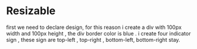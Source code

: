 # Resizable

first we need to declare design, for this reason i create a div with 100px width and 100px height , the div border color is blue . i create four indicator sign , these sign are top-left , top-right , bottom-left, bottom-right stay.

<!--
He realized that the fix for that bug is extremely simple, instead of applying the mousedown event on the resizer, he switched it to the whole window therefore if the mouse is somehow slipped out of the resizer again, the element will still resize base on the mouse position. He also added a mouseup event on the window object so that when he releases the mouse, the element will stop resizing. -->
